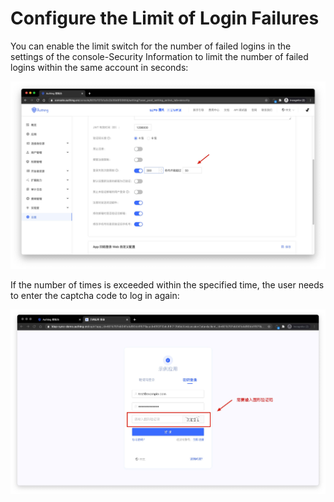 # Configure the Limit of Login Failures

You can enable the limit switch for the number of failed logins in the settings of the console-Security Information to limit the number of failed logins within the same account in seconds:

![](./images/config-login-fail-limit.jpg)

If the number of times is exceeded within the specified time, the user needs to enter the captcha code to log in again:

![](./images/config-login-fail-limit-2.jpg)
